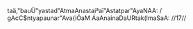 taä,"bauÜ"yastad"AtmaAnastaiªaï"Astatpar"AyaNAA: /
gAcC$ntyapaunar"Ava{iÔaM ÁaAnainaDaURtak(lmaSaA: //17//